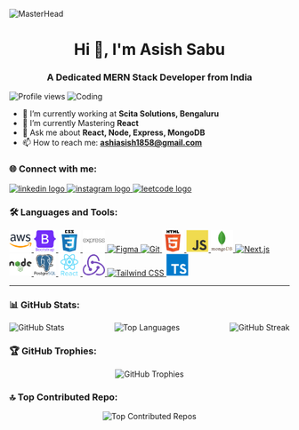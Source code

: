 ![MasterHead](https://img.freepik.com/free-photo/laptop-with-glowing-screen-table-dark-top-view-copy-space_169016-51607.jpg?t=st=1734792476~exp=1734796076~hmac=9471049b4e555988037b8d2f80f4aa0e6ff32fd32016f46cd9f6de1741ec9943&w=1380)

<h1 align="center">Hi 👋, I'm Asish Sabu</h1>
<h3 align="center">A Dedicated MERN Stack Developer from India</h3>

<img align="right" alt="Coding" width="400" src="https://img.freepik.com/free-vector/coding-concept-illustration_114360-1155.jpg?t=st=1734793551~exp=1734797151~hmac=f752deebd8c61ec24d4e64ac585503284351605bd630fb1dac9e49e3a623a445&w=740" />

<p align="left"> 
  <img src="https://komarev.com/ghpvc/?username=asishsabu&label=Profile%20views&color=0e75b6&style=flat" alt="Profile views" /> 
</p>

- 🔭 I’m currently working at **Scita Solutions, Bengaluru**
- 🌱 I’m currently Mastering **React**
- 💬 Ask me about **React, Node, Express, MongoDB**
- 📫 How to reach me: **ashiasish1858@gmail.com**



<h3 align="left">🌐 Connect with me:</h3>
<p align="left">
  <a href="https://linkedin.com/in/asish-sabu" target="_blank">
      <img src="https://img.shields.io/static/v1?message=LinkedIn&logo=linkedin&label=&color=0077B5&logoColor=white&labelColor=&style=for-the-badge" height="35" alt="linkedin logo"  />
  </a>
  <a href="https://instagram.com/asish__sabu" target="_blank">
    <img src="https://img.shields.io/static/v1?message=Instagram&logo=instagram&label=&color=E4405F&logoColor=white&labelColor=&style=for-the-badge" height="35" alt="instagram logo"  />
  </a>
  <a href="https://www.leetcode.com/asishsabu" target="_blank">
     <img src="https://img.shields.io/static/v1?message=Leetcode&logo=leetcode&label=&color=008000&logoColor=white&labelColor=&style=for-the-badge" height="35" alt="leetcode logo"  />
  </a>
</p>



<h3 align="left">🛠️ Languages and Tools:</h3>
<div align="left">
  <a href="https://aws.amazon.com" target="_blank">
    <img src="https://raw.githubusercontent.com/devicons/devicon/master/icons/amazonwebservices/amazonwebservices-original-wordmark.svg" alt="AWS" width="40" height="40" />
  </a>
  <a href="https://getbootstrap.com" target="_blank">
    <img src="https://raw.githubusercontent.com/devicons/devicon/master/icons/bootstrap/bootstrap-plain-wordmark.svg" alt="Bootstrap" width="40" height="40" />
  </a>
  <a href="https://www.w3schools.com/css/" target="_blank">
    <img src="https://raw.githubusercontent.com/devicons/devicon/master/icons/css3/css3-original-wordmark.svg" alt="CSS3" width="40" height="40" />
  </a>
  <a href="https://expressjs.com" target="_blank">
    <img src="https://raw.githubusercontent.com/devicons/devicon/master/icons/express/express-original-wordmark.svg" alt="Express.js" width="40" height="40" />
  </a>
  <a href="https://www.figma.com/" target="_blank">
    <img src="https://www.vectorlogo.zone/logos/figma/figma-icon.svg" alt="Figma" width="40" height="40" />
  </a>
  <a href="https://git-scm.com/" target="_blank">
    <img src="https://www.vectorlogo.zone/logos/git-scm/git-scm-icon.svg" alt="Git" width="40" height="40" />
  </a>
  <a href="https://www.w3.org/html/" target="_blank">
    <img src="https://raw.githubusercontent.com/devicons/devicon/master/icons/html5/html5-original-wordmark.svg" alt="HTML5" width="40" height="40" />
  </a>
  <a href="https://developer.mozilla.org/en-US/docs/Web/JavaScript" target="_blank">
    <img src="https://raw.githubusercontent.com/devicons/devicon/master/icons/javascript/javascript-original.svg" alt="JavaScript" width="40" height="40" />
  </a>
  <a href="https://www.mongodb.com/" target="_blank">
    <img src="https://raw.githubusercontent.com/devicons/devicon/master/icons/mongodb/mongodb-original-wordmark.svg" alt="MongoDB" width="40" height="40" />
  </a>
  <a href="https://nextjs.org/" target="_blank">
    <img src="https://cdn.worldvectorlogo.com/logos/nextjs-2.svg" alt="Next.js" width="40" height="40" />
  </a>
  <a href="https://nodejs.org" target="_blank">
    <img src="https://raw.githubusercontent.com/devicons/devicon/master/icons/nodejs/nodejs-original-wordmark.svg" alt="Node.js" width="40" height="40" />
  </a>
  <a href="https://www.postgresql.org" target="_blank">
    <img src="https://raw.githubusercontent.com/devicons/devicon/master/icons/postgresql/postgresql-original-wordmark.svg" alt="PostgreSQL" width="40" height="40" />
  </a>
  <a href="https://reactjs.org/" target="_blank">
    <img src="https://raw.githubusercontent.com/devicons/devicon/master/icons/react/react-original-wordmark.svg" alt="React" width="40" height="40" />
  </a>
  <a href="https://redux.js.org" target="_blank">
    <img src="https://raw.githubusercontent.com/devicons/devicon/master/icons/redux/redux-original.svg" alt="Redux" width="40" height="40" />
  </a>
  <a href="https://tailwindcss.com/" target="_blank">
    <img src="https://www.vectorlogo.zone/logos/tailwindcss/tailwindcss-icon.svg" alt="Tailwind CSS" width="40" height="40" />
  </a>
  <a href="https://www.typescriptlang.org/" target="_blank">
    <img src="https://raw.githubusercontent.com/devicons/devicon/master/icons/typescript/typescript-original.svg" alt="TypeScript" width="40" height="40" />
  </a>
</div>

<hr style="border: 0; border-top: px solid #cjj;" />

<h3 align="left">📊 GitHub Stats:</h3>
<p align="center">
  <img align="left" src="https://github-readme-stats.vercel.app/api?username=AsishSabu&theme=dark&hide_border=false&include_all_commits=false&count_private=false" alt="GitHub Stats" />
  <img align="right" src="https://github-readme-streak-stats.herokuapp.com/?user=AsishSabu&theme=dark&hide_border=false" alt="GitHub Streak" />
</p>



<p align="center">
  <img src="https://github-readme-stats.vercel.app/api/top-langs/?username=AsishSabu&theme=dark&hide_border=false&include_all_commits=false&count_private=false&layout=compact" alt="Top Languages" />
</p>




<h3 align="left">🏆 GitHub Trophies:</h3>
<p align="center">
  <img src="https://github-profile-trophy.vercel.app/?username=AsishSabu&theme=radical&no-frame=true&no-bg=false&margin-w=4" alt="GitHub Trophies" />
</p>




<h3 align="left">🔝 Top Contributed Repo:</h3>
<p align="center">
  <img src="https://github-contributor-stats.vercel.app/api?username=AsishSabu&limit=5&theme=dark&combine_all_yearly_contributions=true" alt="Top Contributed Repos" />
</p>



